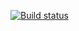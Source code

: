 [![Build status](https://ci.appveyor.com/api/projects/status/8xg3ownhdtj4m585?svg=true)](https://ci.appveyor.com/project/Yana-85/auto-api-ci)